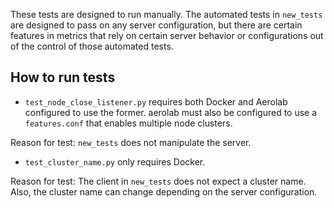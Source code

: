 These tests are designed to run manually. The automated tests in `new_tests` are designed to pass on any server
configuration, but there are certain features in metrics that rely on certain server behavior or configurations out of
the control of those automated tests.

## How to run tests

- `test_node_close_listener.py` requires both Docker and Aerolab configured to use the former. aerolab must also be
configured to use a `features.conf` that enables multiple node clusters.

Reason for test: `new_tests` does not manipulate the server.

- `test_cluster_name.py` only requires Docker.

Reason for test: The client in `new_tests` does not expect a cluster name. Also, the cluster name can change depending
on the server configuration.
